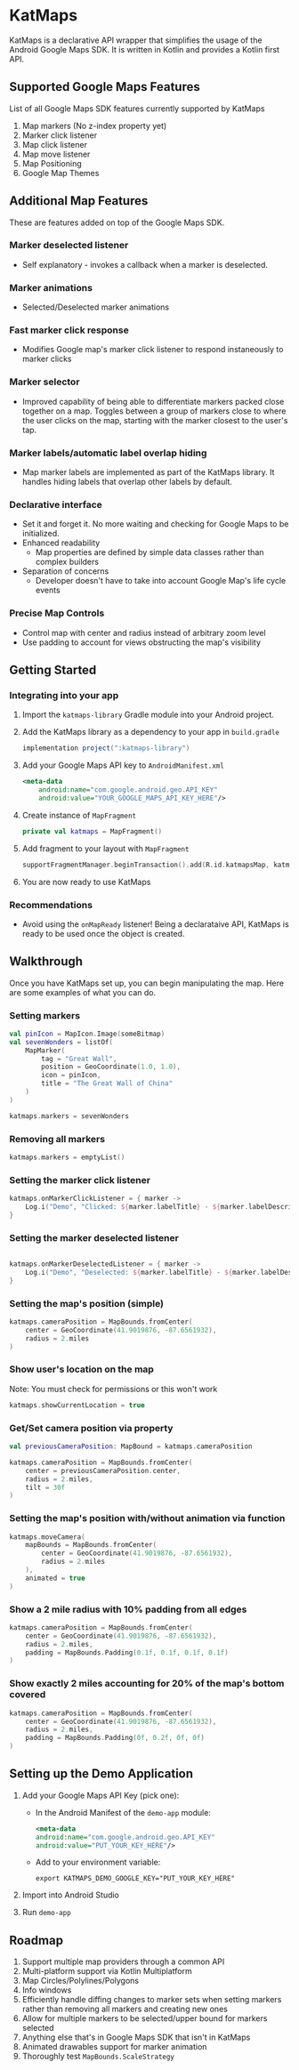 # KatMaps

KatMaps is a declarative API wrapper that simplifies the usage of the Android Google Maps SDK. It is written in Kotlin and provides a Kotlin first API.

## Supported Google Maps Features

List of all Google Maps SDK features currently supported by KatMaps

1. Map markers (No z-index property yet)
2. Marker click listener
3. Map click listener
4. Map move listener
4. Map Positioning
3. Google Map Themes

## Additional Map Features

These are features added on top of the Google Maps SDK.

### Marker deselected listener

- Self explanatory - invokes a callback when a marker is deselected.

### Marker animations

- Selected/Deselected marker animations

### Fast marker click response

- Modifies Google map's marker click listener to respond instaneously to marker clicks

### Marker selector

- Improved capability of being able to differentiate markers packed close together on a map. Toggles between a group of markers close to where the user clicks on the map, starting with the marker closest to the user's tap.

### Marker labels/automatic label overlap hiding

- Map marker labels are implemented as part of the KatMaps library. It handles hiding labels that overlap other labels by default.

### Declarative interface

- Set it and forget it. No more waiting and checking for Google Maps to be initialized.
- Enhanced readability
	- Map properties are defined by simple data classes rather than complex builders
- Separation of concerns
	- Developer doesn't have to take into account Google Map's life cycle events

### Precise Map Controls

- Control map with center and radius instead of arbitrary zoom level
- Use padding to account for views obstructing the map's visibility

## Getting Started

### Integrating into your app

1. Import the `katmaps-library` Gradle module into your Android project.

2. Add the KatMaps library as a dependency to your app in `build.gradle`

	```groovy
	implementation project(":katmaps-library")
	```

3. Add your Google Maps API key to `AndroidManifest.xml`

	```xml
    <meta-data
	    android:name="com.google.android.geo.API_KEY"
	    android:value="YOUR_GOOGLE_MAPS_API_KEY_HERE"/>
	```

4. Create instance of `MapFragment`

	```kotlin
	private val katmaps = MapFragment()
	```

5. Add fragment to your layout with `MapFragment`

	```kotlin
	supportFragmentManager.beginTransaction().add(R.id.katmapsMap, katmaps).commit()
	```

6. You are now ready to use KatMaps


### Recommendations

- Avoid using the `onMapReady` listener! Being a declarataive API, KatMaps is ready to be used once the object is created.

## Walkthrough

Once you have KatMaps set up, you can begin manipulating the map. Here are some examples of what you can do.

### Setting markers

```kotlin
val pinIcon = MapIcon.Image(someBitmap)
val sevenWonders = listOf(
	MapMarker(
		tag = "Great Wall",
		position = GeoCoordinate(1.0, 1.0),
		icon = pinIcon,
		title = "The Great Wall of China"
	)
)

katmaps.markers = sevenWonders
```

### Removing all markers

```kotlin
katmaps.markers = emptyList()
```

### Setting the marker click listener

```kotlin
katmaps.onMarkerClickListener = { marker ->
    Log.i("Demo", "Clicked: ${marker.labelTitle} - ${marker.labelDescription}")
}
```

### Setting the marker deselected listener

```kotlin

katmaps.onMarkerDeselectedListener = { marker ->
    Log.i("Demo", "Deselected: ${marker.labelTitle} - ${marker.labelDescription}")
}
```

### Setting the map's position (simple)

```kotlin
katmaps.cameraPosition = MapBounds.fromCenter(
    center = GeoCoordinate(41.9019876, -87.6561932),
    radius = 2.miles
)
```

### Show user's location on the map

Note: You must check for permissions or this won't work

```kotlin
katmaps.showCurrentLocation = true
```

### Get/Set camera position via property

```kotlin
val previousCameraPosition: MapBound = katmaps.cameraPosition

katmaps.cameraPosition = MapBounds.fromCenter(
    center = previousCameraPosition.center,
    radius = 2.miles,
    tilt = 30f
)
```

### Setting the map's position with/without animation via function

```kotlin
katmaps.moveCamera(
    mapBounds = MapBounds.fromCenter(
        center = GeoCoordinate(41.9019876, -87.6561932),
        radius = 2.miles
    ),
    animated = true
)
```

### Show a 2 mile radius with 10% padding from all edges

```kotlin
katmaps.cameraPosition = MapBounds.fromCenter(
    center = GeoCoordinate(41.9019876, -87.6561932),
    radius = 2.miles,
    padding = MapBounds.Padding(0.1f, 0.1f, 0.1f, 0.1f)
)
```

### Show exactly 2 miles accounting for 20% of the map's bottom covered

```kotlin
katmaps.cameraPosition = MapBounds.fromCenter(
    center = GeoCoordinate(41.9019876, -87.6561932),
    radius = 2.miles,
    padding = MapBounds.Padding(0f, 0.2f, 0f, 0f)
)
```

## Setting up the Demo Application

1. Add your Google Maps API Key (pick one):
	- In the Android Manifest of the `demo-app` module: 
	
		```xml
		<meta-data
		android:name="com.google.android.geo.API_KEY"
		android:value="PUT_YOUR_KEY_HERE"/>
		```
	
	- Add to your environment variable: 

		`export KATMAPS_DEMO_GOOGLE_KEY="PUT_YOUR_KEY_HERE"`

2. Import into Android Studio
3. Run `demo-app`

## Roadmap

1. Support multiple map providers through a common API
2. Multi-platform support via Kotlin Multiplatform
3. Map Circles/Polylines/Polygons
4. Info windows
5. Efficiently handle diffing changes to marker sets when setting markers rather than removing all markers and creating new ones
6. Allow for multiple markers to be selected/upper bound for markers selected
7. Anything else that's in Google Maps SDK that isn't in KatMaps
8. Animated drawables support for marker animation
9. Thoroughly test `MapBounds.ScaleStrategy`
